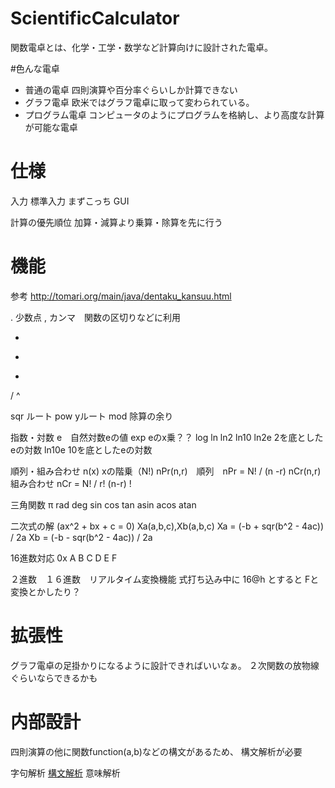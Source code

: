 # ScientificCalculator

関数電卓とは、化学・工学・数学など計算向けに設計された電卓。

#色んな電卓

  - 普通の電卓
    四則演算や百分率ぐらいしか計算できない
  - グラフ電卓
    欧米ではグラフ電卓に取って変わられている。
  - プログラム電卓
    コンピュータのようにプログラムを格納し、より高度な計算が可能な電卓

# 仕様

  入力
    標準入力 まずこっち
    GUI

  計算の優先順位
    加算・減算より乗算・除算を先に行う
    
# 機能

参考
http://tomari.org/main/java/dentaku_kansuu.html


. 少数点
, カンマ　関数の区切りなどに利用

+
-
*
/
^

sqr ルート
pow yルート
mod 除算の余り

指数・対数
e　自然対数eの値
exp eのx乗？？
log 
ln 
ln2
ln10
ln2e 2を底としたeの対数
ln10e 10を底としたeの対数

順列・組み合わせ
n(x) xの階乗（N!)
nPr(n,r)　順列　nPr = N! / (n -r)
nCr(n,r)　組み合わせ nCr = N! / r! (n-r) !

三角関数
π
rad
deg
sin
cos
tan
asin
acos
atan

二次式の解
(ax^2 + bx + c = 0) Xa(a,b,c),Xb(a,b,c)
Xa = (-b + sqr(b^2 - 4ac)) / 2a
Xb = (-b - sqr(b^2 - 4ac)) / 2a


16進数対応
0x
A
B
C
D
E
F

２進数　１６進数　リアルタイム変換機能
式打ち込み中に
16@h とすると Fと変換とかしたり？



# 拡張性

  グラフ電卓の足掛かりになるように設計できればいいなぁ。
  ２次関数の放物線ぐらいならできるかも
  
  
# 内部設計

  四則演算の他に関数function(a,b)などの構文があるため、
  構文解析が必要
  
  字句解析
  [構文解析](BNF)
  意味解析
  



  
  
